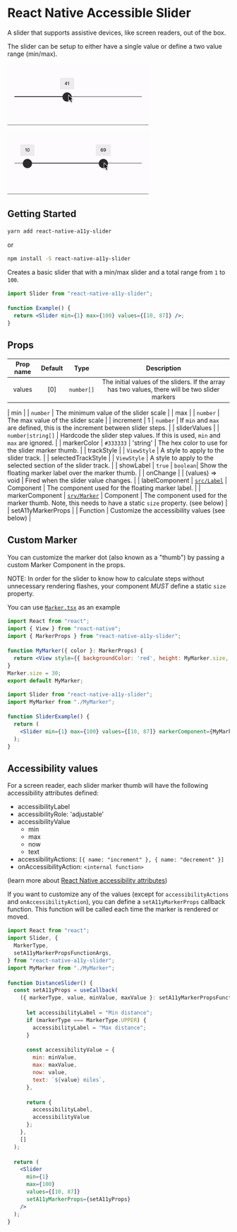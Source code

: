 # React Native Accessible Slider

A slider that supports assistive devices, like screen readers, out of the box.

The slider can be setup to either have a single value or define a two value range (min/max).

![Single value example](./slider-single.gif)

![Range example](./slider-range.gif)

## Getting Started

```sh
yarn add react-native-a11y-slider
```

or

```sh
npm install -S react-native-a11y-slider
```

Creates a basic slider that with a min/max slider and a total range from `1` to `100`.

```jsx
import Slider from "react-native-a11y-slider";

function Example() {
  return <Slider min={1} max={100} values={[10, 87]} />;
}
```

## Props

| Prop name | Default |    Type    |                                           Description                                            |
| :-------: | :-----: | :--------: | :----------------------------------------------------------------------------------------------: |
|  values   |   [0]   | `number[]` | The initial values of the sliders. If the array has two values, there will be two slider markers |

| min | | `number` | The minimum value of the slider scale |
| max | | `number` | The max value of the slider scale |
| increment | 1 | `number` | If `min` and `max` are defined, this is the increment between slider steps. |
| sliderValues | | `number|string[]` | Hardcode the slider step values. If this is used, `min` and `max` are ignored. |
| markerColor | `#333333` | 'string' | The hex color to use for the slider marker thumb. |
| trackStyle | | `ViewStyle` | A style to apply to the slider track. |
| selectedTrackStyle | | `ViewStyle` | A style to apply to the selected section of the slider track. |
| showLabel | `true` | `boolean`| Show the floating marker label over the marker thumb. |
| onChange | | (values) => void | Fired when the slider value changes. |
| labelComponent | [`src/Label`](./src/Label.tsx) | Component | The component used for the floating marker label. |
| markerComponent | [`srv/Marker`](./src/Marker.tsx) | Component | The component used for the marker thumb. Note, this needs to have a static `size` property. (see below) |
| setA11yMarkerProps | | Function | Customize the accessibility values (see below) |

## Custom Marker

You can customize the marker dot (also known as a "thumb") by passing a custom Marker Component in the props.

NOTE: In order for the slider to know how to calculate steps without unnecessary rendering flashes, your component _MUST_ define a static `size` property.

You can use [`Marker.tsx`](./src/Marker.tsx) as an example

```jsx
import React from "react";
import { View } from "react-native";
import { MarkerProps } from "react-native-a11y-slider";

function MyMarker({ color }: MarkerProps) {
  return <View style={{ backgroundColor: 'red', height: MyMarker.size, MyMarker.size }} />;
}
Marker.size = 30;
export default MyMarker;
```

```jsx
import Slider from "react-native-a11y-slider";
import MyMarker from "./MyMarker";

function SliderExample() {
  return (
    <Slider min={1} max={100} values={[10, 87]} markerComponent={MyMarker} />
  );
}
```

## Accessibility values

For a screen reader, each slider marker thumb will have the following accessibility attributes defined:

- accessibilityLabel
- accessibilityRole: 'adjustable'
- accessibilityValue
  - min
  - max
  - now
  - text
- accessibilityActions: `[{ name: "increment" }, { name: "decrement" }]`
- onAccessibilityAction: `<internal function>`

(learn more about [React Native accessibility attributes](https://reactnative.dev/docs/accessibility))

If you want to customize any of the values (except for `accessibilityActions` and `onAccessibilityAction`), you can define a `setA11yMarkerProps` callback function. This function will be called each time the marker is rendered or moved.

```jsx
import React from "react";
import Slider, {
  MarkerType,
  setA11yMarkerPropsFunctionArgs,
} from "react-native-a11y-slider";
import MyMarker from "./MyMarker";

function DistanceSlider() {
  const setA11yProps = useCallback(
    ({ markerType, value, minValue, maxValue }: setA11yMarkerPropsFunctionArgs) => {

      let accessibilityLabel = "Min distance";
      if (markerType === MarkerType.UPPER) {
        accessibilityLabel = "Max distance";
      }

      const accessibilityValue = {
        min: minValue,
        max: maxValue,
        now: value,
        text: `${value} miles`,
      },

      return {
        accessibilityLabel,
        accessibilityValue
      };
    },
    []
  );

  return (
    <Slider
      min={1}
      max={100}
      values={[10, 87]}
      setA11yMarkerProps={setA11yProps}
    />
  );
}
```
